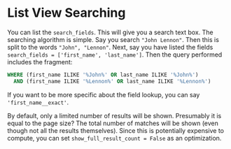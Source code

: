 # List View Searching

You can list the `search_fields`. This will give you a search text box.
The searching algorithm is simple. Say you search `"John Lennon"`. Then
this is split to the words `"John", "Lennon"`. Next, say you have listed
the fields `search_fields = ['first_name', 'last_name']`. Then the query
performed includes the fragment:

```sql
WHERE (first_name ILIKE '%John%' OR last_name ILIKE '%John%')
  AND (first_name ILIKE '%Lennon%' OR last_name ILIKE '%Lennon%')
```

If you want to be more specific about the field lookup, you can say
`'first_name__exact'`.

By default, only a limited number of results will be shown. Presumably
it is equal to the page size? The total number of matches will be shown
(even though not all the results themselves). Since this is potentially
expensive to compute, you can set `show_full_result_count = False` as an
optimization.
